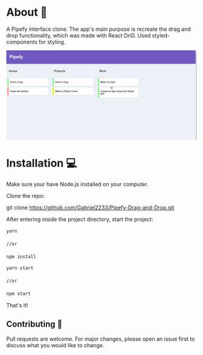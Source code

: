 #  About :rocket:

A Pipefy interface clone. The app's main purpose is recreate the drag and drop functionality, which was made with React DnD. Used styled-components for styling.

![](src/demo/pipefyCloneDemo.gif)

#  Installation :computer:
Make sure your have Node.js installed on your computer.

Clone the repo:

git clone https://github.com/Gabriel2233/Pipefy-Drag-and-Drop.git

After entering inside the project directory, start the project:

```bash
yarn

//or

npm install
```

```bash
yarn start 

//or

npm start
```

That's it!

##  Contributing :facepunch:
Pull requests are welcome. For major changes, please open an issue first to discuss what you would like to change.
